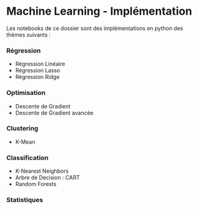 # Machine Learning - Implémentation 

Les notebooks de ce dossier sont des implémentations en python des thèmes suivants : 

### Régression 
- Régression Linéaire 
- Régression Lasso
- Régression Ridge

### Optimisation
- Descente de Gradient
- Descente de Gradient avancée

### Clustering
- K-Mean

### Classification
- K-Nearest Neighbors
- Arbre de Decision : CART
- Random Forests

### Statistiques
